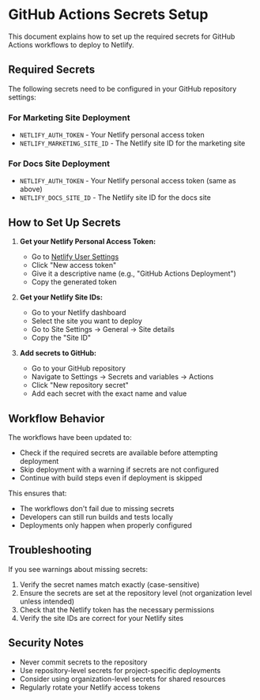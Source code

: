 # GitHub Actions Secrets Setup

This document explains how to set up the required secrets for GitHub Actions
workflows to deploy to Netlify.

## Required Secrets

The following secrets need to be configured in your GitHub repository settings:

### For Marketing Site Deployment

- `NETLIFY_AUTH_TOKEN` - Your Netlify personal access token
- `NETLIFY_MARKETING_SITE_ID` - The Netlify site ID for the marketing site

### For Docs Site Deployment

- `NETLIFY_AUTH_TOKEN` - Your Netlify personal access token (same as above)
- `NETLIFY_DOCS_SITE_ID` - The Netlify site ID for the docs site

## How to Set Up Secrets

1. **Get your Netlify Personal Access Token:**

   - Go to
     [Netlify User Settings](https://app.netlify.com/user/applications#personal-access-tokens)
   - Click "New access token"
   - Give it a descriptive name (e.g., "GitHub Actions Deployment")
   - Copy the generated token

2. **Get your Netlify Site IDs:**

   - Go to your Netlify dashboard
   - Select the site you want to deploy
   - Go to Site Settings → General → Site details
   - Copy the "Site ID"

3. **Add secrets to GitHub:**

   - Go to your GitHub repository
   - Navigate to Settings → Secrets and variables → Actions
   - Click "New repository secret"
   - Add each secret with the exact name and value

## Workflow Behavior

The workflows have been updated to:

- Check if the required secrets are available before attempting deployment
- Skip deployment with a warning if secrets are not configured
- Continue with build steps even if deployment is skipped

This ensures that:

- The workflows don't fail due to missing secrets
- Developers can still run builds and tests locally
- Deployments only happen when properly configured

## Troubleshooting

If you see warnings about missing secrets:

1. Verify the secret names match exactly (case-sensitive)
2. Ensure the secrets are set at the repository level (not organization level
   unless intended)
3. Check that the Netlify token has the necessary permissions
4. Verify the site IDs are correct for your Netlify sites

## Security Notes

- Never commit secrets to the repository
- Use repository-level secrets for project-specific deployments
- Consider using organization-level secrets for shared resources
- Regularly rotate your Netlify access tokens
